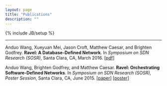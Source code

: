 ```yaml
---
layout: page
title: "Publications"
description: ""
---
```


{% include JB/setup %}

---  

Anduo Wang, Xueyuan Mei, Jason Croft, Matthew Caesar, and Brighten Godfrey.  **Ravel: A Database-Defined Network**.  In _Symposium on SDN Research (SOSR)_, Santa Clara, CA, March 2016.  [<a href="docs/sosr16.pdf">pdf</a>]

Anduo Wang, Brighten Godfrey, and Matthew Caesar.  **Ravel: Orchestrating Software-Defined Networks**.  In _Symposium on SDN Research (SOSR), Poster Session_, Santa Clara, CA, June 2015.  [<a href="docs/sosr15.pdf">paper</a>] [<a href="docs/sosr15poster.pdf">poster</a>]
